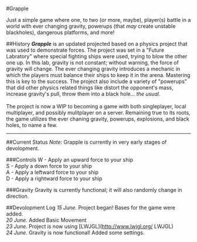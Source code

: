 #Grapple

Just a simple game where one, to two (or more, maybe), player(s) battle in a world with ever changing gravity,
powerups (that *may* create unstable blackholes), dangerous platforms, and more! 

##History
***Grapple*** is an updated projected based on a physics project that was used to demonstrate forces.
The project was set in a "Future Labratory" where special fighting ships were used, trying to 
blow the other one up. In this lab, gravity is not constant; without warning, the force of gravity
will change. The ever changing gravity introduces a mechanic in which the players must balance their
ships to keep it in the arena. Mastering this is key to the success. The project also include a variety
of "powerups" that did other physics related things like distort the opponent's mass, increase gravity's pull,
throw them into a black hole... *the usual.*
<br /><br />
The project is now a WIP to becoming a game with both singleplayer, local multiplayer, and possibly 
mulitplayer on a server. Remaining true to its roots, the game utilizes the ever chaning gravity, powerups,
explosions, and black holes, to name a few.
___
##Current Status
*Note:* Grapple is currently in very early stages of devolopment. <br />

###Controls
W - Apply an upward force to your ship<br />
S - Apply a down force to your ship<br />
A - Apply a leftward force to your ship<br />
D - Apply a rightward force to your ship<br />

###Gravity
Gravity is currently functional; it will also randomly change in direction.

##Devolopment Log
*15 June.* Project began! Bases for the game were added.<br />
*20 June.* Added Basic Movement<br />
*23 June.* Project is now using [LWJGL](http://www.lwjgl.org/ LWJGL)<br />
*24 June.* Gravity is now functional! Added some settings.<br />
